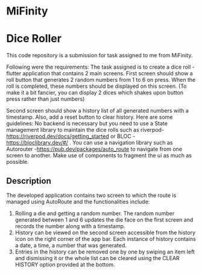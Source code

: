 # MiFinity

# Dice Roller

This code repository is a submission for task assigned to me from MiFinity. 

Following were the requirements:
The task assigned is to create a dice roll - flutter application that contains 2 main screens.
First screen should show a roll button that generates 2 random numbers from 1 to 6 on press.
When the roll is completed, these numbers should be displayed on this screen.
(To make it a bit fancier, you can display 2 dices which shakes upon button press rather than just numbers)

Second screen should show a history list of all generated numbers with a timestamp. Also, add a reset button to clear history.
Here are some guidelines:
No backend is necessary but you need to use a State management library to maintain the dice rolls such as riverpod- https://riverpod.dev/docs/getting_started or BLOC - https://bloclibrary.dev/#/ .
You can use a navigation library such as Autorouter -https://pub.dev/packages/auto_route to navigate from one screen to another.
Make use of components to fragment the ui as much as possible.

## Description
The developed application contains two screen to which the route is managed using AutoRoute and the functionalities include:
1. Rolling a die and getting a random number. The random number generated between 1 and 6 updates the die face on the first screen and records the number along with a timestamp.
2. History can be viewed on the second screen accessible from the history icon on the right corner of the app bar. Each instance of history contains a date, a time, a number that was generated. 
3. Entries in the history can be removed one by one by swiping an item left and dismissing it or the whole list can be cleared using the CLEAR HISTORY option provided at the bottom. 

